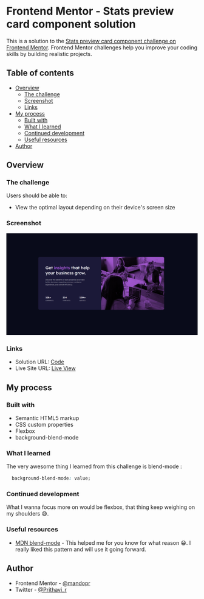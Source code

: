 # Frontend Mentor - Stats preview card component solution

This is a solution to the [Stats preview card component challenge on Frontend Mentor](https://www.frontendmentor.io/challenges/stats-preview-card-component-8JqbgoU62). Frontend Mentor challenges help you improve your coding skills by building realistic projects. 

## Table of contents

- [Overview](#overview)
  - [The challenge](#the-challenge)
  - [Screenshot](#screenshot)
  - [Links](#links)
- [My process](#my-process)
  - [Built with](#built-with)
  - [What I learned](#what-i-learned)
  - [Continued development](#continued-development)
  - [Useful resources](#useful-resources)
- [Author](#author)


## Overview

### The challenge

Users should be able to:

- View the optimal layout depending on their device's screen size

### Screenshot

![](./images/screenshot.jpg)

### Links

- Solution URL: [Code](https://github.com/mandopr/Stats_preview_card_component_solution)
- Live Site URL: [Live View](https://mandopr.github.io/Stats_preview_card_component_solution/)

## My process

### Built with

- Semantic HTML5 markup
- CSS custom properties
- Flexbox
- background-blend-mode


### What I learned

The very awesome thing I learned from this challenge is blend-mode : 
```CSS 
  background-blend-mode: value;
```


### Continued development

What I wanna focus more on would be flexbox, that thing keep weighing on my shoulders 😅.

### Useful resources

- [MDN blend-mode](https://developer.mozilla.org/en-US/docs/Web/CSS/background-blend-mode) - This helped me for you know for what reason 😁. I really liked this pattern and will use it going forward.

## Author

- Frontend Mentor - [@mandopr](https://www.frontendmentor.io/profile/mandopr)
- Twitter - [@Prithavi_r](https://twitter.com/Prithavi_r)

